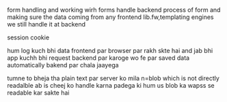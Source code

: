 form handling and working wirh forms
handle backend process of form and making sure the data coming from any frontend lib.fw,templating engines we still handle it at backend

session cookie 

hum log kuch bhi data frontend par browser par rakh skte hai and jab bhi app kuchh bhi request backend par karoge wo fe par saved data automatically bakend par chala jaayega


tumne to bheja tha plain text par server ko mila n=blob which is not directly readalble ab is cheej ko handle karna padega ki hum us blob ka wapss se readable kar sakte hai
